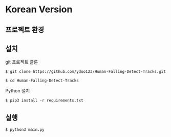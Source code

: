 # Korean Version

## 프로젝트 환경

## 설치
git 프로젝트 클론

`$ git clone https://github.com/ydoo123/Human-Falling-Detect-Tracks.git`

`$ cd Human-Falling-Detect-Tracks`

Python 설치

`$ pip3 install -r requirements.txt`

## 실행
`$ python3 main.py`
